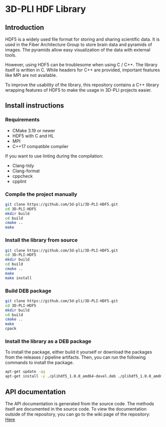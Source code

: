 # 3D-PLI HDF Library

## Introduction

HDF5 is a widely used file format for storing and sharing scientific data. It is used in the Fiber Architecture Group to store brain data and pyramids of images. The pyramids allow easy visualization of the data with external tools.

However, using HDF5 can be troublesome when using C / C++. The library itself is written in C. While headers for C++ are provided, important features like MPI are not available.

To improve the usability of the library, this repository contains a C++ library wrapping features of HDF5 to make the usage in 3D-PLI projects easier.

## Install instructions

### Requirements

- CMake 3.19 or newer
- HDF5 with C and HL
- MPI
- C++17 compatible compiler

If you want to use linting during the compilation:

- Clang-tidy
- Clang-format
- cppcheck
- cpplint

### Compile the project manually

```bash
git clone https://github.com/3d-pli/3D-PLI-HDF5.git
cd 3D-PLI-HDF5
mkdir build
cd build
cmake ..
make
```

### Install the library from source

```bash
git clone https://github.com/3d-pli/3D-PLI-HDF5.git
cd 3D-PLI-HDF5
mkdir build
cd build
cmake ..
make
make install
```

### Build DEB package

```bash
git clone https://github.com/3d-pli/3D-PLI-HDF5.git
cd 3D-PLI-HDF5
mkdir build
cd build
cmake ..
make
cpack
```

### Install the library as a DEB package

To install the package, either build it yourself or download the packages from the releases / pipeline artifacts.
Then, you can run the following commands to install the package.

```bash
apt-get update -qq
apt-get install -y ./plihdf5_1.0.0_amd64-devel.deb ./plihdf5_1.0.0_amd64-runtime.deb
```

## API documentation

The API documentation is generated from the source code.
The methods itself are documented in the source code. To view the documentation outside of the repository, you can go to the wiki page of the repository: [Here](https://3d-pli.github.io/3D-PLI-HDF5/html/)
